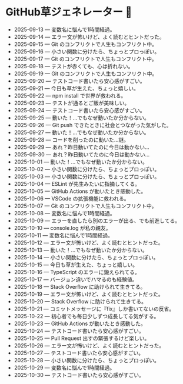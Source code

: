 # GitHub草ジェネレーター 🌱
- 2025-09-13 — 変数名に悩んで1時間経過。
- 2025-09-14 — エラー文が怖いけど、よく読むとヒントだった。
- 2025-09-15 — Git のコンフリクトで人生もコンフリクト中。
- 2025-09-16 — 小さい関数に分けたら、ちょっとプロっぽい。
- 2025-09-17 — Git のコンフリクトで人生もコンフリクト中。
- 2025-09-18 — テストが赤くても、心は折れない。
- 2025-09-19 — Git のコンフリクトで人生もコンフリクト中。
- 2025-09-20 — テストコード書いたら安心感がすごい。
- 2025-09-21 — 今日も草が生えた、ちょっと嬉しい。
- 2025-09-22 — npm install で世界が救われる。
- 2025-09-23 — テストが通るとご飯が美味しい。
- 2025-09-24 — テストコード書いたら安心感がすごい。
- 2025-09-25 — 動いた！…でもなぜ動いたか分からない。
- 2025-09-26 — Git push できたときに社会とつながった気がした。
- 2025-09-27 — 動いた！…でもなぜ動いたか分からない。
- 2025-09-28 — コードを削ったのに動いた…謎。
- 2025-09-29 — あれ？昨日動いてたのに今日は動かない…
- 2025-09-30 — あれ？昨日動いてたのに今日は動かない…
- 2025-10-01 — 動いた！…でもなぜ動いたか分からない。
- 2025-10-02 — 小さい関数に分けたら、ちょっとプロっぽい。
- 2025-10-03 — 小さい関数に分けたら、ちょっとプロっぽい。
- 2025-10-04 — ESLint が先生みたいに指摘してくる。
- 2025-10-05 — GitHub Actions が動いたとき感動した。
- 2025-10-06 — VSCode の拡張機能に救われる。
- 2025-10-07 — Git のコンフリクトで人生もコンフリクト中。
- 2025-10-08 — 変数名に悩んで1時間経過。
- 2025-10-09 — エラーを直したら別のエラーが出る、でも前進してる。
- 2025-10-10 — console.log が私の親友。
- 2025-10-11 — 変数名に悩んで1時間経過。
- 2025-10-12 — エラー文が怖いけど、よく読むとヒントだった。
- 2025-10-13 — 動いた！…でもなぜ動いたか分からない。
- 2025-10-14 — 小さい関数に分けたら、ちょっとプロっぽい。
- 2025-10-15 — 今日も草が生えた、ちょっと嬉しい。
- 2025-10-16 — TypeScript のエラーに鍛えられてる。
- 2025-10-17 — バージョン違いでハマるのも経験値。
- 2025-10-18 — Stack Overflow に助けられて生きてる。
- 2025-10-19 — エラー文が怖いけど、よく読むとヒントだった。
- 2025-10-20 — Stack Overflow に助けられて生きてる。
- 2025-10-21 — コミットメッセージに『fix』しか書いてないの反省。
- 2025-10-22 — 初心者でも毎日少しずつ成長してる気がする。
- 2025-10-23 — GitHub Actions が動いたとき感動した。
- 2025-10-24 — テストコード書いたら安心感がすごい。
- 2025-10-25 — Pull Request 出すの緊張するけど楽しい。
- 2025-10-26 — エラー文が怖いけど、よく読むとヒントだった。
- 2025-10-27 — テストコード書いたら安心感がすごい。
- 2025-10-28 — 小さい関数に分けたら、ちょっとプロっぽい。
- 2025-10-29 — 変数名に悩んで1時間経過。
- 2025-10-30 — テストコード書いたら安心感がすごい。

